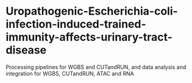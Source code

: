 # Uropathogenic-Escherichia-coli-infection-induced-trained-immunity-affects-urinary-tract-disease

Processing pipelines for WGBS and CUTandRUN, and data analysis and integration for WGBS, CUTandRUN, ATAC and RNA

